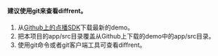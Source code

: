 #### 建议使用git来查看diffrent。
1. 从[Github上的点播SDK](https://github.com/easefun/polyv-android-sdk-2.0-demo)下载最新的demo。
2. 把本项目的app/src目录覆盖从Github上下载的demo中的app/src目录。
3. 使用git命令或者git客户端工具可查看diffrent。